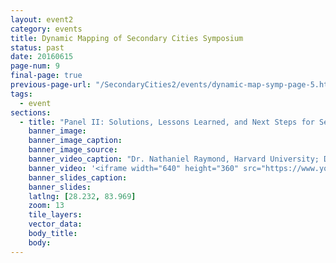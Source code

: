 ```yaml
---
layout: event2
category: events
title: Dynamic Mapping of Secondary Cities Symposium
status: past
date: 20160615
page-num: 9
final-page: true
previous-page-url: "/SecondaryCities2/events/dynamic-map-symp-page-5.html"
tags:
  - event
sections: 
  - title: "Panel II: Solutions, Lessons Learned, and Next Steps for Secondary Cities"
    banner_image: 
    banner_image_caption: 
    banner_image_source:
    banner_video_caption: "Dr. Nathaniel Raymond, Harvard University; Dr. Rina Ghose, University of Wisconsin-Milwuakee; Dr. Zachary Patterson, University of Concordia, Montreal; moderated by Dr. Melinda Laituri, Colorado State University"
    banner_video: '<iframe width="640" height="360" src="https://www.youtube.com/embed/lA9PQ4tt3kM" frameborder="0" allowfullscreen></iframe>'
    banner_slides_caption:
    banner_slides:
    latlng: [28.232, 83.969]
    zoom: 13
    tile_layers:
    vector_data:
    body_title: 
    body:
---
```

